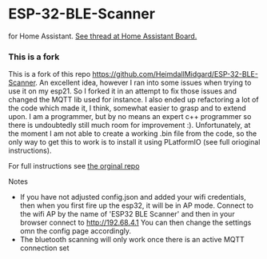 # ESP-32-BLE-Scanner
for Home Assistant. [See thread at Home Assistant Board.](https://community.home-assistant.io/t/esp-32-ble-scanner-a-room-presence-detection-solution/315205)

### This is a fork

This is a fork of this repo https://github.com/HeimdallMidgard/ESP-32-BLE-Scanner. An excellent idea, however I ran into some issues when trying to use it on my esp21. So I forked it in an attempt to fix those issues and changed the MQTT lib used for instance. I also ended up refactoring a lot of the code which made it, I think, somewhat easier to grasp and to extend upon. I am a programmer, but by no means an expert c++ programmer so there is undoubtedly still much room for improvement :). 
Unfortunately, at the moment I am not able to create a working .bin file from the code, so the only way to get this to work is to install it using PLatformIO (see full orioginal instructions).

For full instructions see [the orginal repo](https://github.com/HeimdallMidgard/ESP-32-BLE-Scanner) 

Notes
* If you have not adjusted config.json and added your wifi credentials, then when you first fire up the esp32, it will be in AP mode. Connect to the wifi AP by the name of 'ESP32 BLE Scanner' and then in your browser connect to http://192.68.4.1  You can then change the settings omn the config page accordingly.
* The bluetooth scanning will only work once there is an active MQTT connection set
